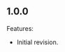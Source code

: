 ## 1.0.0 
Features:
  - Initial revision.

<!--
   Markdown
   
   Copyright 2018 IS2T. All rights reserved.
   For demonstration purpose only.
   IS2T PROPRIETARY. Use is subject to license terms.
 
-->